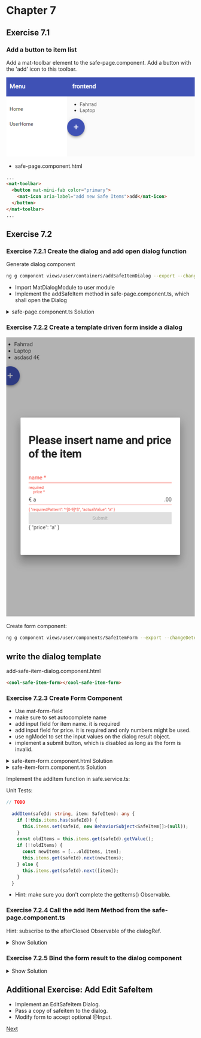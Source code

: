 # Chapter 7

## Exercise 7.1

### Add a button to item list

Add a mat-toolbar element to the safe-page.component.
Add a button with the 'add' icon to this toolbar.

![71](screenshots/71.PNG)
  
- safe-page.component.html

```html
...
<mat-toolbar>
  <button mat-mini-fab color="primary">
    <mat-icon aria-label="add new Safe Items">add</mat-icon>
  </button>
</mat-toolbar>
...
```

## Exercise 7.2

### Exercise 7.2.1 Create the dialog and add open dialog function

Generate dialog component

```bash
ng g component views/user/containers/addSafeItemDialog --export --changeDetection OnPush --entryComponent
```

- Import MatDialogModule to user module
- Implement the addSafeItem method in safe-page.component.ts, which shall open the Dialog

<details><summary>safe-page.component.ts Solution</summary>

```typescript
// ...
import { MatDialog } from '@angular/material';
// ...
private dialogService: MatDialog,
// ...
addSafeItem() {
  this.dialogService.open(AddSafeItemDialogComponent);
}
```

</details>

### Exercise 7.2.2 Create a template driven form inside a dialog

![73](screenshots/73.PNG)

Create form component:

```bash
ng g component views/user/components/SafeItemForm --export --changeDetection OnPush
```

## write the dialog template

add-safe-item-dialog.component.html

```html
<cool-safe-item-form></cool-safe-item-form>
```

### Exercise 7.2.3 Create Form Component

- Use mat-form-field
- make sure to set autocomplete name
- add input field for item name. it is required
- add input field for price. it is required and only numbers might be used.
- use ngModel to set the input values on the dialog result object.
- implement a submit button, which is disabled as long as the form is invalid.

<details><summary>safe-item-form.component.html Solution</summary>

<p>

```html
<h1>Please insert name and price of the item</h1>
<form (ngSubmit)="onSubmit()" #safeitemForm="ngForm">
  <div>
    <mat-form-field>
      <input
        autocomplete="section-item name"
        #name="ngModel"
        matInput
        placeholder="name"
        required
        aria-required="true"
        [(ngModel)]="model.name"
        type="text"
        name="name"
        class="form-control"
        id="name"
      />
      <mat-error
        *ngIf="(name.invalid || !name.pristine) && name.getError('required')"
        >required</mat-error
      >
    </mat-form-field>
    <mat-form-field>
      <input
        autocomplete="section-item price"
        #price="ngModel"
        matInput
        required
        placeholder="price"
        pattern="[0-9]*"
        aria-required="true"
        [(ngModel)]="model.price"
        type="text"
        name="price"
        class="form-control"
        id="price"
      />
      <span matPrefix>€&nbsp;</span>
      <span matSuffix>.00</span>
      <mat-error
        *ngIf="(price.invalid || !price.pristine) && price.getError('required')"
        >required</mat-error
      >
      <mat-error *ngIf="price.invalid || !price.pristine "
        >{{price.getError('pattern') | json}}</mat-error
      >
    </mat-form-field>
    <button
      [disabled]="!safeitemForm.form.valid"
      mat-raised-button
      color="primary"
      type="submit"
    >
      Submit
    </button>
  </div>
  {{ model | json }}
</form>
```

```scss

form {
  display: flex;
  flex-direction: column;
}

mat-form-field {
  margin-bottom: 10px;
}

```

</p>
</details>

<details><summary>safe-item-form.component.ts Solution</summary>

<p>

```typescript
import {
  Component,
  EventEmitter,
  OnInit,
  ChangeDetectionStrategy,
  Input,
  Output
} from "@angular/core";
import { SafeItem } from "~core/model";

@Component({
  selector: "cool-safe-item-form",
  templateUrl: "./safe-item-form.component.html",
  styleUrls: ["./safe-item-form.component.scss"],
  changeDetection: ChangeDetectionStrategy.OnPush
})
export class SafeItemFormComponent implements OnInit {
  @Output()
  result: EventEmitter<SafeItem> = new EventEmitter();
  model: SafeItem = {} as SafeItem;

  constructor() {}

  ngOnInit() {}

  onSubmit() {
    this.result.emit(this.model);
  }
}
```

</p>
</details>

Implement the addItem function in safe.service.ts:

Unit Tests:

```typescript
// TODO
```

```typescript
  addItem(safeId: string, item: SafeItem): any {
    if (!this.items.has(safeId)) {
      this.items.set(safeId, new BehaviorSubject<SafeItem[]>(null));
    }
    const oldItems = this.items.get(safeId).getValue();
    if (!!oldItems) {
      const newItems = [...oldItems, item];
      this.items.get(safeId).next(newItems);
    } else {
      this.items.get(safeId).next([item]);
    }
  }
```

- Hint: make sure you don't complete the getItems() Observable.

### Exercise 7.2.4 Call the add Item Method from the safe-page.component.ts

Hint: subscribe to the afterClosed Observable of the dialogRef.

<details><summary>Show Solution</summary>

safe.component.ts

```typescript
  addSafeItem() {
    const dialogRef = this.dialogService.open(AddSafeItemDialogComponent, {
      height: '400px',
      width: '600px',
    });
    dialogRef
      .afterClosed()
      .pipe(withLatestFrom(this.safe$))
      .subscribe(([result, safe]: [SafeItem, Safe]) => {
        console.log(`Dialog result: ${result}`);
        if (result) {
          this.service.addItem(safe.id, result);
        }
      });
  }
```

</details>

### Exercise 7.2.5 Bind the form result to the dialog component

<details><summary>Show Solution</summary>

Add close function to the dialog: add-safe-item-dialog.component.ts

```typescript
export class AddSafeItemDialogComponent implements OnInit {
  constructor(public dialogRef: MatDialogRef<AddSafeItemDialogComponent>) {}

  ngOnInit() {}

  closeDialog(safeItem: SafeItem) {
    this.dialogRef.close(safeItem);
  }
}
```

add-safe-item-dialog.component.html

```html
<cool-safe-item-form (result)="closeDialog($event)"></cool-safe-item-form>
```

</details>

## Additional Exercise: Add Edit SafeItem

- Implement an EditSafeItem Dialog.
- Pass a copy of safeitem to the dialog.
- Modify form to accept optional @Input.

[Next](chapter8.md)
